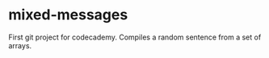 # mixed-messages
First git project for codecademy.
Compiles a random sentence from a set of arrays.
